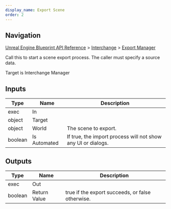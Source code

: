 ```yaml
---
display_name: Export Scene
order: 2
---
```

## Navigation

[Unreal Engine Blueprint API Reference](https://dev.epicgames.com/documentation/en-us/unreal-engine/BlueprintAPI) > [Interchange](https://dev.epicgames.com/documentation/en-us/unreal-engine/BlueprintAPI/Interchange) > [Export Manager](https://dev.epicgames.com/documentation/en-us/unreal-engine/BlueprintAPI/Interchange/ExportManager)

Call this to start a scene export process. The caller must specify a source data.

Target is Interchange Manager

## Inputs

| Type | Name | Description |
| --- | --- | --- |
| exec | In |  |
| object | Target |  |
| object | World | The scene to export. |
| boolean | Is Automated | If true, the import process will not show any UI or dialogs. |

## Outputs

| Type | Name | Description |
| --- | --- | --- |
| exec | Out |  |
| boolean | Return Value | true if the export succeeds, or false otherwise. |
